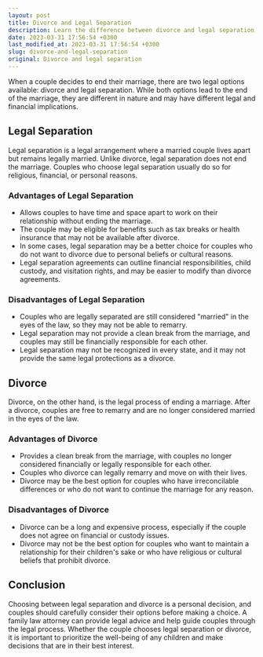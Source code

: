 ```yaml
---
layout: post
title: Divorce and Legal Separation
description: Learn the difference between divorce and legal separation in family law. Read the article for legal advice on how to make the best choice for your situation.
date: 2023-03-31 17:56:54 +0300
last_modified_at: 2023-03-31 17:56:54 +0300
slug: divorce-and-legal-separation
original: Divorce and legal separation
---
```


When a couple decides to end their marriage, there are two legal options available: divorce and legal separation. While both options lead to the end of the marriage, they are different in nature and may have different legal and financial implications. 

## Legal Separation

Legal separation is a legal arrangement where a married couple lives apart but remains legally married. Unlike divorce, legal separation does not end the marriage. Couples who choose legal separation usually do so for religious, financial, or personal reasons. 

### Advantages of Legal Separation

- Allows couples to have time and space apart to work on their relationship without ending the marriage. 
- The couple may be eligible for benefits such as tax breaks or health insurance that may not be available after divorce. 
- In some cases, legal separation may be a better choice for couples who do not want to divorce due to personal beliefs or cultural reasons.
- Legal separation agreements can outline financial responsibilities, child custody, and visitation rights, and may be easier to modify than divorce agreements.

### Disadvantages of Legal Separation

- Couples who are legally separated are still considered "married" in the eyes of the law, so they may not be able to remarry. 
- Legal separation may not provide a clean break from the marriage, and couples may still be financially responsible for each other. 
- Legal separation may not be recognized in every state, and it may not provide the same legal protections as a divorce.

## Divorce 

Divorce, on the other hand, is the legal process of ending a marriage. After a divorce, couples are free to remarry and are no longer considered married in the eyes of the law. 

### Advantages of Divorce

- Provides a clean break from the marriage, with couples no longer considered financially or legally responsible for each other. 
- Couples who divorce can legally remarry and move on with their lives. 
- Divorce may be the best option for couples who have irreconcilable differences or who do not want to continue the marriage for any reason.

### Disadvantages of Divorce

- Divorce can be a long and expensive process, especially if the couple does not agree on financial or custody issues. 
- Divorce may not be the best option for couples who want to maintain a relationship for their children's sake or who have religious or cultural beliefs that prohibit divorce.

## Conclusion

Choosing between legal separation and divorce is a personal decision, and couples should carefully consider their options before making a choice. A family law attorney can provide legal advice and help guide couples through the legal process. Whether the couple chooses legal separation or divorce, it is important to prioritize the well-being of any children and make decisions that are in their best interest.
